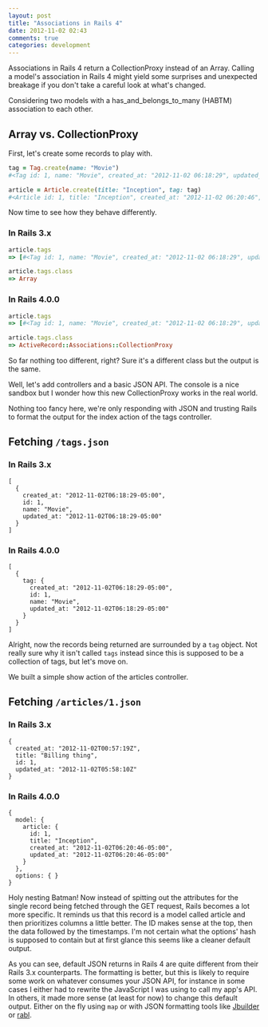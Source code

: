 ```yaml
---
layout: post
title: "Associations in Rails 4"
date: 2012-11-02 02:43
comments: true
categories: development
---
```


Associations in Rails 4 return a CollectionProxy instead of an Array. Calling a model's association in Rails 4 might yield some surprises and unexpected breakage if you don't take a careful look at what's changed.

Considering two models with a has_and_belongs_to_many (HABTM) association to each other.

<script src="https://gist.github.com/3999097.js?file=article.rb"></script>
<script src="https://gist.github.com/3999097.js?file=tag.rb"></script>

## Array vs. CollectionProxy

First, let's create some records to play with.

```ruby
tag = Tag.create(name: "Movie")
#<Tag id: 1, name: "Movie", created_at: "2012-11-02 06:18:29", updated_at: "2012-11-02 06:18:29">

article = Article.create(title: "Inception", tag: tag)
#<Article id: 1, title: "Inception", created_at: "2012-11-02 06:20:46", updated_at: "2012-11-02 06:20:46">
```

Now time to see how they behave differently.

### In Rails 3.x

```ruby
article.tags
=> [#<Tag id: 1, name: "Movie", created_at: "2012-11-02 06:18:29", updated_at: "2012-11-02 06:18:29">]

article.tags.class
=> Array
```

### In Rails 4.0.0
```ruby
article.tags
=> [#<Tag id: 1, name: "Movie", created_at: "2012-11-02 06:18:29", updated_at: "2012-11-02 06:18:29">]

article.tags.class
=> ActiveRecord::Associations::CollectionProxy
```

So far nothing too different, right? Sure it's a different class but the output is the same.

Well, let's add controllers and a basic JSON API. The console is a nice sandbox but I wonder how this new CollectionProxy works in the real world.

<script src="https://gist.github.com/3999097.js?file=tags_controller.rb"></script>

Nothing too fancy here, we're only responding with JSON and trusting Rails to format the output for the index action of the tags controller.

## Fetching `/tags.json`

### In Rails 3.x
```
[
  {
    created_at: "2012-11-02T06:18:29-05:00",
    id: 1,
    name: "Movie",
    updated_at: "2012-11-02T06:18:29-05:00"
  }
]
```

### In Rails 4.0.0
```
[
  {
    tag: {
      created_at: "2012-11-02T06:18:29-05:00",
      id: 1,
      name: "Movie",
      updated_at: "2012-11-02T06:18:29-05:00"
    }
  }
]
```

Alright, now the records being returned are surrounded by a `tag` object. Not really sure why it isn't called `tags` instead since this is supposed to be a collection of tags, but let's move on.

<script src="https://gist.github.com/3999097.js?file=articles_controller.rb"></script>

We built a simple show action of the articles controller.

## Fetching `/articles/1.json`

### In Rails 3.x
```
{
  created_at: "2012-11-02T00:57:19Z",
  title: "Billing thing",
  id: 1,
  updated_at: "2012-11-02T05:58:10Z"
}
```

### In Rails 4.0.0
```
{
  model: {
    article: {
      id: 1,
      title: "Inception",
      created_at: "2012-11-02T06:20:46-05:00",
      updated_at: "2012-11-02T06:20:46-05:00"
    }
  },
  options: { }
}
```

Holy nesting Batman! Now instead of spitting out the attributes for the single record being fetched through the GET request, Rails becomes a lot more specific. It reminds us that this record is a model called article and then prioritizes columns a little better. The ID makes sense at the top, then the data followed by the timestamps. I'm not certain what the options' hash is supposed to contain but at first glance this seems like a cleaner default output.

As you can see, default JSON returns in Rails 4 are quite different from their Rails 3.x counterparts. The formatting is better, but this is likely to require some work on whatever consumes your JSON API, for instance in some cases I either had to rewrite the JavaScript I was using to call my app's API. In others, it made more sense (at least for now) to change this default output. Either on the fly using `map` or with JSON formatting tools like [Jbuilder](https://github.com/rails/jbuilder) or [rabl](https://github.com/nesquena/rabl).
